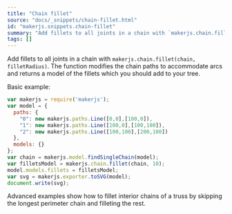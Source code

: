 ```yaml
---
title: "Chain fillet"
source: "docs/_snippets/chain-fillet.html"
id: "makerjs.snippets.chain-fillet"
summary: "Add fillets to all joints in a chain with `makerjs.chain.fillet(chain, filletRadius)`. The function modifies the chain paths to accommodate arcs and returns a model of the fillets which you should add to your tree."
tags: []
---
```

Add fillets to all joints in a chain with `makerjs.chain.fillet(chain, filletRadius)`. The function modifies the chain paths to accommodate arcs and returns a model of the fillets which you should add to your tree.

Basic example:

```javascript
var makerjs = require('makerjs');
var model = {
  paths: {
    "0": new makerjs.paths.Line([0,0],[100,0]),
    "1": new makerjs.paths.Line([100,0],[100,100]),
    "2": new makerjs.paths.Line([100,100],[200,100])
  },
  models: {}
};
var chain = makerjs.model.findSingleChain(model);
var filletsModel = makerjs.chain.fillet(chain, 10);
model.models.fillets = filletsModel;
var svg = makerjs.exporter.toSVG(model);
document.write(svg);
```

Advanced examples show how to fillet interior chains of a truss by skipping the longest perimeter chain and filleting the rest.
